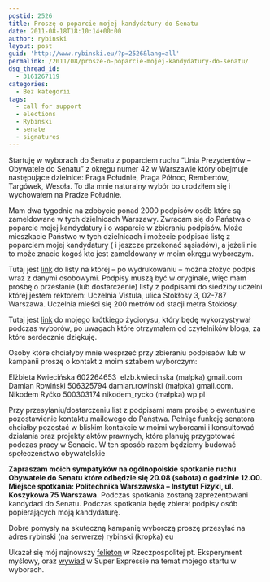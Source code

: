```yaml
---
postid: 2526
title: Proszę o poparcie mojej kandydatury do Senatu
date: 2011-08-18T18:10:14+00:00
author: rybinski
layout: post
guid: 'http://www.rybinski.eu/?p=2526&lang=all'
permalink: /2011/08/prosze-o-poparcie-mojej-kandydatury-do-senatu/
dsq_thread_id:
  - 3161267119
categories:
  - Bez kategorii
tags:
  - call for support
  - elections
  - Rybinski
  - senate
  - signatures
---
```

<p style="text-align: left;">
  Startuję w wyborach do Senatu z poparciem ruchu “Unia Prezydentów – Obywatele do Senatu” z okręgu numer 42 w Warszawie który obejmuje następujące dzielnice: Praga Południe, Praga Północ, Rembertów, Targówek, Wesoła. To dla mnie naturalny wybór bo urodziłem się i wychowałem na Pradze Południe.
</p>

Mam dwa tygodnie na zdobycie ponad 2000 podpisów osób które są zameldowane w tych dzielnicach Warszawy. Zwracam się do Państwa o poparcie mojej kandydatury i o wsparcie w zbieraniu podpisów. Może mieszkacie Państwo w tych dzielnicach i możecie podpisać listę z poparciem mojej kandydatury ( i jeszcze przekonać sąsiadów), a jeżeli nie to może znacie kogoś kto jest zameldowany w moim okręgu wyborczym.

Tutaj jest [link](http://resources.rybinski.eu/resources/viewResource:9de7dbbc-c9ae-11e0-916c-001b24eff4d8) do listy na której – po wydrukowaniu – można złożyć podpis wraz z danymi osobowymi. Podpisy muszą być w oryginale, więc mam prośbę o przesłanie (lub dostarczenie) listy z podpisami do siedziby uczelni której jestem rektorem: Uczelnia Vistula, ulica Stokłosy 3, 02-787 Warszawa. Uczelnia mieści się 200 metrów od stacji metra Stokłosy.

Tutaj jest [link](http://resources.rybinski.eu/resources/viewResource:a4c2dfc2-ca5d-11e0-a6da-001b24eff4d8) do mojego krótkiego życiorysu, który będę wykorzystywał podczas wyborów, po uwagach które otrzymałem od czytelników bloga, za które serdecznie dziękuję.

Osoby które chciałyby mnie wesprzeć przy zbieraniu podpisaów lub w kampanii proszę o kontakt z moim sztabem wyborczym:

<div>
  Elżbieta Kwiecińska 602264653  <a>elzb.kwiecinska (małpka) gmail.com</a>
</div>

<div>
  Damian Rowiński 506325794 <a>damian.rowinski (małpka) gmail.com</a>.
</div>

<div>
  Nikodem Ryćko 500303174 <a>nikodem_rycko (małpka) wp.pl</a>
</div>

Przy przesyłaniu/dostarczeniu list z podpisami mam prośbę o ewentualne pozostawienie kontaktu mailowego do Państwa. Pełniąc funkcję senatora chciałby pozostać w bliskim kontakcie w moimi wyborcami i konsultować działania oraz projekty aktów prawnych, które planuję przygotować podczas pracy w Senacie. W ten sposób razem będziemy budować społeczeństwo obywatelskie

**Zapraszam moich sympatyków na ogólnopolskie spotkanie ruchu Obywatele do Senatu które odbędzie się 20.08 (sobota) o godzinie 12.00. Miejsce spotkania: Politechnika Warszawska – Instytut Fizyki, ul. Koszykowa 75 Warszawa.** Podczas spotkania zostaną zaprezentowani kandydaci do Senatu. Podczas spotkania będę zbierał podpisy osób popierających moją kandydaturę.

Dobre pomysły na skuteczną kampanię wyborczą proszę przesyłać na adres rybinski (na serwerze) rybinski (kropka) eu

Ukazał się mój najnowszy [felieton](http://www.rp.pl/artykul/703603.html) w Rzeczpospolitej pt. Eksperyment myślowy, oraz [wywiad](http://www.se.pl/wydarzenia/opinie/prof-krzysztof-rybinski-nie-skoncze-jak-marek-migalski_200927.html) w Super Expressie na temat mojego startu w wyborach.
